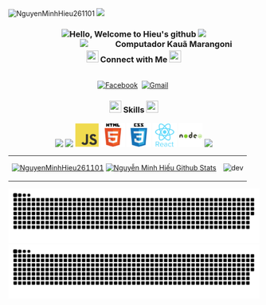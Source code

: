 <img src="https://komarev.com/ghpvc/?username=NguyenMinhHieu261101&label=Lượt%20truy%20cập%20trang&color=0e75b6&style=flat" alt="NguyenMinhHieu261101" />
<img src="https://www.paperflite.com/sites/default/files/2020-10/8%20Must-have%20Salesforce%20Integrations-Paperflite.gif" />
<h3 align="center"><img src="https://i.gifer.com/origin/18/18dcf08c2e126a1cf6c335a076370b59_w200.gif" width="36px" />Hello, Welcome to Hieu's github 
<img src="https://i.gifer.com/origin/f9/f90fc85cf18e351c565692dcb1c0feeb_w200.gif" width="36px" />
<img src="https://raw.githubusercontent.com/TheDudeThatCode/TheDudeThatCode/master/Assets/Developer.gif" width="360px" align="right" alt="Computador Kauã Marangoni" style="max-width: 100%;"></a></h3>

<h3 align="center"> <img src="https://i.gifer.com/origin/34/3431d3e31758c09ff0747eb5cece5edf_w200.gif" width="24px" height="24px" /> Connect with Me <img src="https://i.gifer.com/origin/34/3431d3e31758c09ff0747eb5cece5edf_w200.gif" width="24px" height="24px" /> </h3>
<p align="center">
<br>
  <a href="https://www.facebook.com/hieucun261101/"><img src="https://img.shields.io/badge/Facebook-1877F2?style=for-the-badge&logo=facebook&logoColor=white" alt="Facebook"/></a>&nbsp;
  <a href="mailto:nguyenminhhieu261101@gmail.com?subject=Hola%20Jiji"><img src="https://img.shields.io/badge/gmail-%23D14836.svg?&style=for-the-badge&logo=gmail&logoColor=white" alt="Gmail"/></a>&nbsp;
</p>
                                                                                    
<h3 align="center"><img src="https://i.gifer.com/origin/56/5695ab0186b7ed8fd0a1ece35842139b_w200.gif" width="24px" height="24px" /> Skills <img src="https://i.gifer.com/origin/56/5695ab0186b7ed8fd0a1ece35842139b_w200.gif" width="24px" height="24px" /></h3>
<p align="center"> 
  <img src="https://img.icons8.com/color/48/000000/mysql-logo.png"/>
  <img src="https://img.icons8.com/color/48/000000/git.png" />
  <img src="https://raw.githubusercontent.com/devicons/devicon/master/icons/javascript/javascript-original.svg" alt="javascript" width="48" height="48"/>
  <img src="https://raw.githubusercontent.com/devicons/devicon/master/icons/html5/html5-original-wordmark.svg" color="white" alt="html5" width="48" height="48"> 
  <img src="https://raw.githubusercontent.com/devicons/devicon/master/icons/css3/css3-original-wordmark.svg" color="white" alt="css3" width="48" height="48"/> 
  <img src="https://raw.githubusercontent.com/devicons/devicon/master/icons/react/react-original-wordmark.svg" alt="react" width="48" height="48"/>
  <img src="https://raw.githubusercontent.com/devicons/devicon/master/icons/nodejs/nodejs-original-wordmark.svg" alt="nodejs" width="48" height="48"/>
  <img src="https://img.icons8.com/color/48/000000/visual-studio-code-2019.png"/>
  </p>

<table style="width:100%;">
  <tr>
    <td>
      <a target="_blank" rel="noopener noreferrer" href="https://github-readme-stats.vercel.app/api/top-langs/?username=NguyenMinhHieu261101&layout=compact&theme=chartreuse-dark"><img width="100%" src="https://github-readme-stats.vercel.app/api/top-langs/?username=NguyenMinhHieu261101&layout=compact&theme=chartreuse-dark" alt="NguyenMinhHieu261101" style="max-width: 100%;"></a>
      <a target="_blank" rel="noopener noreferrer" href="https://github-readme-stats.vercel.app/api?username=NguyenMinhHieu261101&amp;show_icons=true&amp;theme=chartreuse-dark&amp;hide_border=true"><img width="100%"  alt="Nguyễn Minh Hiếu Github Stats" src="https://github-readme-stats.vercel.app/api?username=NguyenMinhHieu261101&amp;show_icons=true&amp;theme=chartreuse-dark" style="max-width: 240%;">
    </td>
    <td>
      <p align="center"> 
        <img src="https://tranetech.com/wp-content/uploads/2021/02/property-gif.gif" alt="dev" width="100%"/>
      </p>
    </td>
  </tr>
</table>

![github contribution grid snake animation](https://raw.githubusercontent.com/itsmeshibintmz/itsmeshibintmz/8c4c442a1c6a6c7b963e5d473e5aec52c42b5ea3/github-contribution-grid-snake-sissa.svg#gh-dark-mode-only)
![github contribution grid snake animation](https://raw.githubusercontent.com/itsmeshibintmz/itsmeshibintmz/8c4c442a1c6a6c7b963e5d473e5aec52c42b5ea3/github-contribution-grid-snake-sissa-white.svg#gh-light-mode-only)

